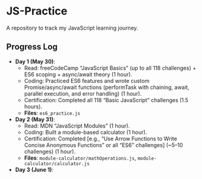 # JS-Practice
A repository to track my JavaScript learning journey.

## Progress Log
- **Day 1 (May 30)**:
  - Read: freeCodeCamp “JavaScript Basics” (up to all 118 challenges) + ES6 scoping + async/await theory (1 hour).
  - Coding: Practiced ES6 features and wrote custom Promise/async/await functions (performTask with chaining, await, parallel execution, and error handling) (1 hour).
  - Certification: Completed all 118 “Basic JavaScript” challenges (1.5 hours).
  - **Files**: `es6_practice.js`
- **Day 2 (May 31)**:
  - Read: MDN “JavaScript Modules” (1 hour).
  - Coding: Built a module-based calculator (1 hour).
  - Certification: Completed [e.g., “Use Arrow Functions to Write Concise Anonymous Functions” or all “ES6” challenges] (~5–10 challenges) (1 hour).
  - **Files**: `module-calculator/mathOperations.js`, `module-calculator/calculator.js`
- **Day 3 (June 1)**:
  
